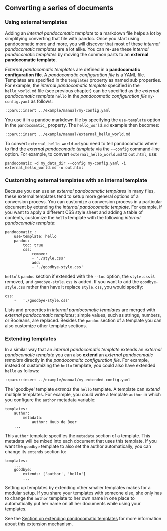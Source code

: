 ## Converting a series of documents

### Using external templates

Adding an *internal pandocomatic template* to a markdown file helps a lot by
simplifying converting that file with pandoc. Once you start using pandocomatic
more and more, you will discover that most of these
*internal pandocomatic templates* are a lot alike. You can re-use these
*internal pandocomatic templates* by moving the common parts to an **external
pandocomatic template**.

*External pandocomatic template*s are defined in a **pandocomatic
configuration file**. A *pandocomatic configuration file* is a YAML file.
Templates are specified in the `templates` property as named sub properties.
For example, the *internal pandocomatic template* specified in the
`hello_world.md` file (see previous chapter) can be specified as the *external
pandocomatic template* `hello` in the *pandocomatic configuration file*
`my-config.yaml` as follows:

```{.yaml}
::paru::insert ../example/manual/my-config.yaml
```

You use it in a pandoc markdown file by specifying the `use-template` option
in the `pandocomatic_` property. The `hello_world.md` example then becomes:

```{.pandoc}
::paru::insert ../example/manual/external_hello_world.md
```

To convert `external_hello_world.md` you need to tell pandocomatic where to
find the *external pandocomatic template* via the `--config` command-line
option. For example, to convert `external_hello_world.md` to `out.html`, use:

```{.bash}
pandocomatic -d my_data_dir --config my-config.yaml -i external_hello_world.md -o out.html
```

### Customizing external templates with an internal template

Because you can use an *external pandocomatic templates* in many files, these
external templates tend to setup more general options of a conversion process.
You can customize a conversion process in a particular document by extending
the *internal pandocomatic template*. For example, if you want to apply a
different CSS style sheet and adding a table of contents, customize the
`hello` template with the following *internal pandocomatic template*:

```{.yaml}
pandocomatic_:
    use-template: hello
    pandoc:
        toc: true
        css:
            remove:
            - './style.css'
            add:
            - './goodbye-style.css'
```

`hello`'s `pandoc` section if extended with the `--toc` option, the
`style.css` is removed, and `goodbye-style.css` is added. If you want to add
the `goodbye-style.css` rather than have it replace `style.css`, you would
specify:

```{.yaml}
css:
    -   './goodbye-style.css'
```

Lists and properties in *internal pandocomatic templates* are merged with
*external pandocomatic templates*; simple values, such as strings, numbers, or
Booleans, are replaced. Besides the `pandoc` section of a template you
can also customize other template sections.


### Extending templates

In a similar way that an *internal pandocomatic template* extends an *external
pandocomatic template* you can also **extend** an *external pandocomatic
template* directly in the *pandocomaitc configuration file*. For example,
instead of customizing the `hello` template, you could also have extended
`hello` as follows:

```{.yaml}
::paru::insert ../example/manual/my-extended-config.yaml
```

The 'goodbye' template *extends* the `hello` template. A template can *extend*
multiple templates. For example, you could write a template `author` in which
you configure the `author` metadata variable:

```{.yaml}
templates:
    author:
        metadata:
            author: Huub de Beer
    ...
```

This `author` template specifies the `metadata` section of a template. This
metadata will be mixed into each document that uses this template. If you want
the `goodbye` template to also set the author automatically, you can change
its `extends` section to:

```{.yaml}
templates:
    ...
    goodbye:
        extends: ['author', 'hello']
        ...
``` 

Setting up templates by extending other smaller templates makes for a modular
setup. If you share your templates with someone else, she only has to change
the `author` template to her own name in one place to automatically put her
name on all her documents while using your templates.

See the [Section on extending pandocomatic
templates](#extending-pandocomatic-templates) for more information about
this extension mechanism.
